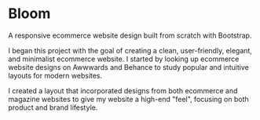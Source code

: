 # Bloom

A responsive ecommerce website design built from scratch with Bootstrap. 

I began this project with the goal of creating a clean, user-friendly, elegant, and minimalist ecommerce website. I started by looking up ecommerce website designs on Awwwards and Behance to study popular and intuitive layouts for modern websites. 

I created a layout that incorporated designs from both ecommerce and magazine websites to give my website a high-end "feel", focusing on both product and brand lifestyle.
